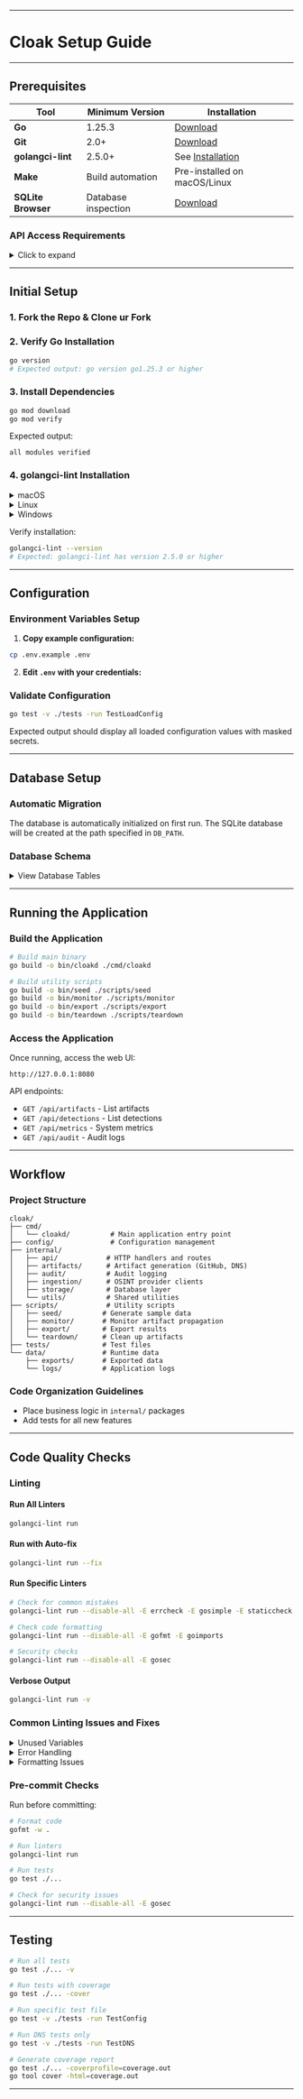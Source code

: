 
---

# Cloak Setup Guide

---

## Prerequisites


| Tool | Minimum Version | Installation |
|------|----------------|--------------|
| **Go** | 1.25.3 | [Download](https://go.dev/dl/) |
| **Git** | 2.0+ | [Download](https://git-scm.com/downloads) |
| **golangci-lint** | 2.5.0+ | See [Installation](#golangci-lint-installation) |
| **Make** | Build automation | Pre-installed on macOS/Linux |
| **SQLite Browser** | Database inspection | [Download](https://sqlitebrowser.org/) |



### API Access Requirements

<details>
<summary>Click to expand</summary>

| Provider | Required For | Registration |
|----------|-------------|--------------|
| **GitHub** | Artifact generation & search | [Create Token](https://github.com/settings/tokens) |
| **Cloudflare** | DNS artifact generation | [Get API Token](https://dash.cloudflare.com/profile/api-tokens) |
| **VirusTotal** | OSINT ingestion | [API Key](https://www.virustotal.com/gui/join-us) |
| **GreyNoise** | OSINT ingestion | [API Key](https://www.greynoise.io/) |
| **AlienVault OTX** | OSINT ingestion | [API Key](https://otx.alienvault.com/) |
| **Shodan** | OSINT ingestion | [API Key](https://account.shodan.io/) |

</details>

---

## Initial Setup

### 1. Fork the Repo & Clone ur Fork

### 2. Verify Go Installation

```bash
go version
# Expected output: go version go1.25.3 or higher
```

### 3. Install Dependencies

```bash
go mod download
go mod verify
```

Expected output:
```
all modules verified
```

### 4. golangci-lint Installation

<details>
<summary>macOS</summary>

```bash
brew install golangci-lint
```

</details>

<details>
<summary>Linux</summary>

todo

</details>

<details>
<summary>Windows</summary>

todo

</details>

Verify installation:
```bash
golangci-lint --version
# Expected: golangci-lint has version 2.5.0 or higher
```

---

## Configuration

### Environment Variables Setup

1. **Copy example configuration:**

```bash
cp .env.example .env
```

2. **Edit `.env` with your credentials:**

### Validate Configuration

```bash
go test -v ./tests -run TestLoadConfig
```

Expected output should display all loaded configuration values with masked secrets.

---

## Database Setup

### Automatic Migration

The database is automatically initialized on first run. The SQLite database will be created at the path specified in `DB_PATH`.


### Database Schema

<details>
<summary>View Database Tables</summary>

**artifacts** - Stores generated GitHub commits, repos, and DNS records
- `id` - Primary key
- `artifact_type` - Type: github_commit, github_repo, dns_record
- `identifier` - Unique identifier (commit SHA, repo name, DNS record ID)
- `metadata` - JSON metadata
- `created_at` - Timestamp
- `status` - active, deleted, expired

**detections** - Logs when artifacts are found in OSINT feeds
- `id` - Primary key
- `artifact_id` - Foreign key to artifacts
- `provider` - OSINT provider name
- `detected_at` - Detection timestamp
- `raw_response` - JSON response from provider
- `confidence` - Detection confidence score

**jobs** - Manages async tasks
- `id` - Primary key
- `job_type` - Type: generation, ingestion, teardown
- `status` - pending, running, completed, failed
- `created_at`, `started_at`, `completed_at` - Timestamps
- `error_message` - Error details if failed

**audit_logs** - Tracks all actions
- `id` - Primary key
- `action` - Action performed
- `user` - User/system identifier
- `timestamp` - When action occurred
- `details` - JSON details
- `reason` - Why action was performed

</details>

---

## Running the Application

### Build the Application

```bash
# Build main binary
go build -o bin/cloakd ./cmd/cloakd

# Build utility scripts
go build -o bin/seed ./scripts/seed
go build -o bin/monitor ./scripts/monitor
go build -o bin/export ./scripts/export
go build -o bin/teardown ./scripts/teardown
```

### Access the Application

Once running, access the web UI:

```
http://127.0.0.1:8080
```

API endpoints:
- `GET /api/artifacts` - List artifacts
- `GET /api/detections` - List detections
- `GET /api/metrics` - System metrics
- `GET /api/audit` - Audit logs

---

## Workflow

### Project Structure

```
cloak/
├── cmd/
│   └── cloakd/          # Main application entry point
├── config/              # Configuration management
├── internal/
│   ├── api/            # HTTP handlers and routes
│   ├── artifacts/      # Artifact generation (GitHub, DNS)
│   ├── audit/          # Audit logging
│   ├── ingestion/      # OSINT provider clients
│   ├── storage/        # Database layer
│   └── utils/          # Shared utilities
├── scripts/            # Utility scripts
│   ├── seed/          # Generate sample data
│   ├── monitor/       # Monitor artifact propagation
│   ├── export/        # Export results
│   └── teardown/      # Clean up artifacts
├── tests/             # Test files
└── data/              # Runtime data
    ├── exports/       # Exported data
    └── logs/          # Application logs
```

### Code Organization Guidelines

- Place business logic in `internal/` packages
- Add tests for all new features

---

## Code Quality Checks

### Linting

#### Run All Linters

```bash
golangci-lint run
```

#### Run with Auto-fix

```bash
golangci-lint run --fix
```

#### Run Specific Linters

```bash
# Check for common mistakes
golangci-lint run --disable-all -E errcheck -E gosimple -E staticcheck

# Check code formatting
golangci-lint run --disable-all -E gofmt -E goimports

# Security checks
golangci-lint run --disable-all -E gosec
```

#### Verbose Output

```bash
golangci-lint run -v
```

### Common Linting Issues and Fixes

<details>
<summary>Unused Variables</summary>

**Error:**
```
variable 'foo' is unused
```

**Fix:**
```go
// Remove unused variable or use blank identifier
_ = foo
```

</details>

<details>
<summary>Error Handling</summary>

**Error:**
```
Error return value is not checked
```

**Fix:**
```go
// Before
file.Close()

// After
if err := file.Close(); err != nil {
    log.Printf("error closing file: %v", err)
}
```

</details>

<details>
<summary>Formatting Issues</summary>

**Fix all formatting:**
```bash
gofmt -w .
goimports -w .
```

</details>

### Pre-commit Checks

Run before committing:

```bash
# Format code
gofmt -w .

# Run linters
golangci-lint run

# Run tests
go test ./...

# Check for security issues
golangci-lint run --disable-all -E gosec
```

---

## Testing

```bash
# Run all tests
go test ./... -v

# Run tests with coverage
go test ./... -cover

# Run specific test file
go test -v ./tests -run TestConfig

# Run DNS tests only
go test -v ./tests -run TestDNS

# Generate coverage report
go test ./... -coverprofile=coverage.out
go tool cover -html=coverage.out
```

---
